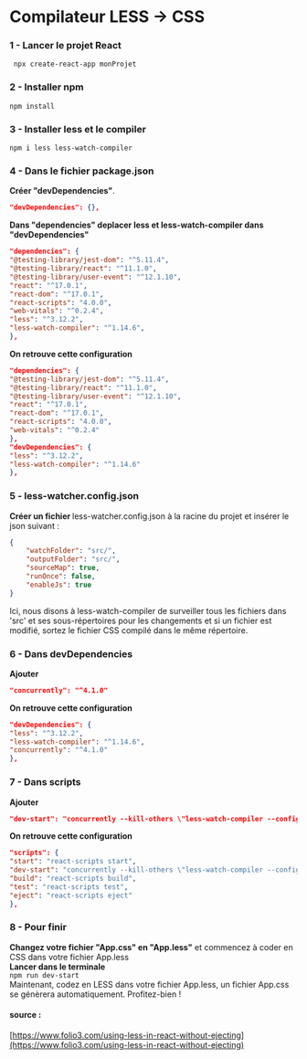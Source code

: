 # Compilateur LESS -> CSS

### 1 - Lancer le projet React

<code> npx create-react-app monProjet</code>

### 2 - Installer npm

<code>npm install</code>

### 3 - Installer less et le compiler

<code>npm i less less-watch-compiler</code>

### 4 - Dans le fichier package.json

<strong>Créer "devDependencies"</strong>. 
```json
"devDependencies": {},
```

<strong>Dans "dependencies" deplacer less et less-watch-compiler dans "devDependencies"</strong>

```json
"dependencies": {
"@testing-library/jest-dom": "^5.11.4",
"@testing-library/react": "^11.1.0",
"@testing-library/user-event": "^12.1.10",
"react": "^17.0.1",
"react-dom": "^17.0.1",
"react-scripts": "4.0.0",
"web-vitals": "^0.2.4",
"less": "^3.12.2",
"less-watch-compiler": "^1.14.6",
},
```

<strong>On retrouve cette configuration</strong>

```json
"dependencies": {
"@testing-library/jest-dom": "^5.11.4",
"@testing-library/react": "^11.1.0",
"@testing-library/user-event": "^12.1.10",
"react": "^17.0.1",
"react-dom": "^17.0.1",
"react-scripts": "4.0.0",
"web-vitals": "^0.2.4"
},
"devDependencies": {
"less": "^3.12.2",
"less-watch-compiler": "^1.14.6"
},
```

### 5 - less-watcher.config.json

<strong>Créer un fichier </strong> less-watcher.config.json à la racine du projet et insérer le json suivant :

```json
{
    "watchFolder": "src/",
    "outputFolder": "src/",
    "sourceMap": true,
    "runOnce": false,
    "enableJs": true
}
```

Ici, nous disons à less-watch-compiler de surveiller tous les fichiers dans 'src' et ses sous-répertoires pour les changements et si un fichier est modifié, sortez le fichier CSS compilé dans le même répertoire.

### 6 - Dans devDependencies

<strong>Ajouter</strong>

```json
"concurrently": "^4.1.0"
```

<strong>On retrouve cette configuration</strong>

```json
"devDependencies": {
"less": "^3.12.2",
"less-watch-compiler": "^1.14.6",
"concurrently": "^4.1.0"
},
```

### 7 - Dans scripts

<strong>Ajouter</strong>

```json
"dev-start": "concurrently --kill-others \"less-watch-compiler --config less-watcher.config.json\" \"react-scripts start\""
```

<strong>On retrouve cette configuration</strong>

```json
"scripts": {
"start": "react-scripts start",
"dev-start": "concurrently --kill-others \"less-watch-compiler --config less-watcher.config.json\"  \"react-scripts start\"",
"build": "react-scripts build",
"test": "react-scripts test",
"eject": "react-scripts eject"
},
```

### 8 - Pour finir

<strong>Changez votre fichier "App.css" en "App.less"</strong> et commencez à coder en CSS dans votre fichier App.less  
<strong>Lancer dans le terminale</strong>  
<code>npm run dev-start</code>  
Maintenant, codez en LESS dans votre fichier App.less, un fichier App.css se génèrera automatiquement.
Profitez-bien !

#### source :

[https://www.folio3.com/using-less-in-react-without-ejecting](https://www.folio3.com/using-less-in-react-without-ejecting)
